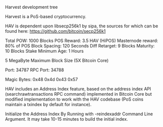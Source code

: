 
Harvest development tree

Harvest is a PoS-based cryptocurrency.

HAV is dependent upon libsecp256k1 by sipa, the sources for which can be found here:
https://github.com/bitcoin/secp256k1

Total POW: 1000 Blocks
POS Reward: 3.5 HAV (HiPOS)
Masternode reward: 80% of POS
Block Spacing: 120 Seconds
Diff Retarget: 9 Blocks
Maturity: 10 Blocks
Stake Minimum Age: 1 Hours

5 MegaByte Maximum Block Size (5X Bitcoin Core)

Port: 34787
RPC Port: 34788

Magic Bytes: 0x48 0x4d 0x43 0x57

HAV includes an Address Index feature, based on the address index API (searchrawtransactions RPC command) implemented in Bitcoin Core but modified implementation to work with the HAV codebase (PoS coins maintain a txindex by default for instance).

Initialize the Address Index By Running with -reindexaddr Command Line Argument.  It may take 10-15 minutes to build the initial index.


